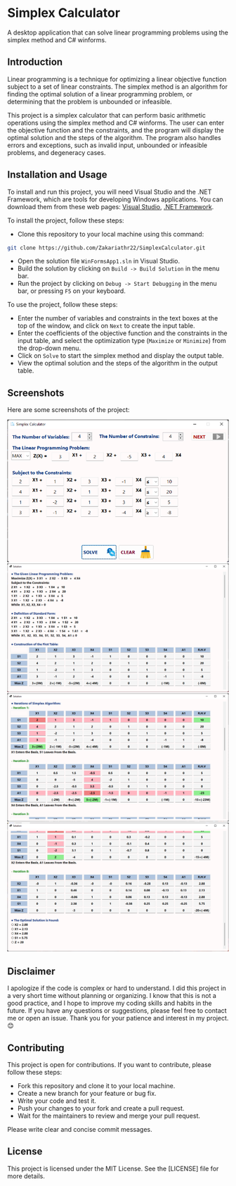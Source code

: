 # Simplex Calculator

A desktop application that can solve linear programming problems using the simplex method and C# winforms.

## Introduction

Linear programming is a technique for optimizing a linear objective function subject to a set of linear constraints. The simplex method is an algorithm for finding the optimal solution of a linear programming problem, or determining that the problem is unbounded or infeasible.

This project is a simplex calculator that can perform basic arithmetic operations using the simplex method and C# winforms. The user can enter the objective function and the constraints, and the program will display the optimal solution and the steps of the algorithm. The program also handles errors and exceptions, such as invalid input, unbounded or infeasible problems, and degeneracy cases.

## Installation and Usage

To install and run this project, you will need Visual Studio and the .NET Framework, which are tools for developing Windows applications. You can download them from these web pages: [Visual Studio](^1^), [.NET Framework](^2^).

To install the project, follow these steps:

- Clone this repository to your local machine using this command:

```bash
git clone https://github.com/Zakariathr22/SimplexCalculator.git
```

- Open the solution file `WinFormsApp1.sln` in Visual Studio.
- Build the solution by clicking on `Build -> Build Solution` in the menu bar.
- Run the project by clicking on `Debug -> Start Debugging` in the menu bar, or pressing `F5` on your keyboard.

To use the project, follow these steps:

- Enter the number of variables and constraints in the text boxes at the top of the window, and click on `Next` to create the input table.
- Enter the coefficients of the objective function and the constraints in the input table, and select the optimization type (`Maximize` or `Minimize`) from the drop-down menu.
- Click on `Solve` to start the simplex method and display the output table.
- View the optimal solution and the steps of the algorithm in the output table.

## Screenshots

Here are some screenshots of the project:

![First Window](/WinFormsApp1/Images/Form1.png?raw=true "Entering the linear problem")
![Solution](/WinFormsApp1/Images/Form2_1.png?raw=true "Standard form and first table")
![Solution](/WinFormsApp1/Images/Form2_2.png?raw=true "Simplex method Iterations")
![Solution](/WinFormsApp1/Images/Form2_3.png?raw=true "The optimal solution")

## Disclaimer

I apologize if the code is complex or hard to understand. I did this project in a very short time without planning or organizing. I know that this is not a good practice, and I hope to improve my coding skills and habits in the future. If you have any questions or suggestions, please feel free to contact me or open an issue. Thank you for your patience and interest in my project. 😊

## Contributing

This project is open for contributions. If you want to contribute, please follow these steps:

- Fork this repository and clone it to your local machine.
- Create a new branch for your feature or bug fix.
- Write your code and test it.
- Push your changes to your fork and create a pull request.
- Wait for the maintainers to review and merge your pull request.

Please write clear and concise commit messages.

## License

This project is licensed under the MIT License. See the [LICENSE] file for more details.
